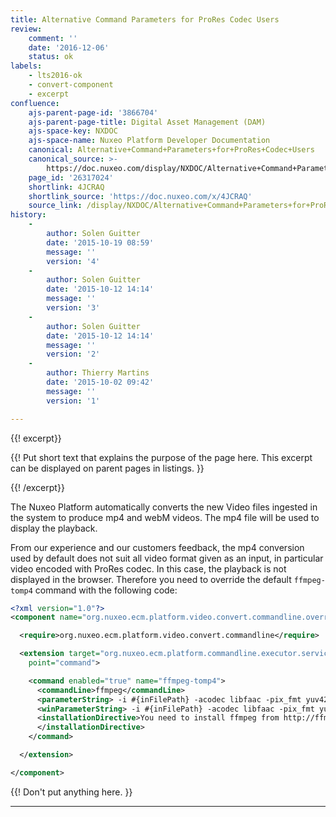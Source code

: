 ```yaml
---
title: Alternative Command Parameters for ProRes Codec Users
review:
    comment: ''
    date: '2016-12-06'
    status: ok
labels:
    - lts2016-ok
    - convert-component
    - excerpt
confluence:
    ajs-parent-page-id: '3866704'
    ajs-parent-page-title: Digital Asset Management (DAM)
    ajs-space-key: NXDOC
    ajs-space-name: Nuxeo Platform Developer Documentation
    canonical: Alternative+Command+Parameters+for+ProRes+Codec+Users
    canonical_source: >-
        https://doc.nuxeo.com/display/NXDOC/Alternative+Command+Parameters+for+ProRes+Codec+Users
    page_id: '26317024'
    shortlink: 4JCRAQ
    shortlink_source: 'https://doc.nuxeo.com/x/4JCRAQ'
    source_link: /display/NXDOC/Alternative+Command+Parameters+for+ProRes+Codec+Users
history:
    -
        author: Solen Guitter
        date: '2015-10-19 08:59'
        message: ''
        version: '4'
    -
        author: Solen Guitter
        date: '2015-10-12 14:14'
        message: ''
        version: '3'
    -
        author: Solen Guitter
        date: '2015-10-12 14:14'
        message: ''
        version: '2'
    -
        author: Thierry Martins
        date: '2015-10-02 09:42'
        message: ''
        version: '1'

---
```

{{! excerpt}}

{{! Put short text that explains the purpose of the page here. This excerpt can be displayed on parent pages in listings. }}

{{! /excerpt}}

The Nuxeo Platform automatically converts the new Video files ingested in the system to produce mp4 and webM videos. The mp4 file will be used to display the playback.

From our experience and our customers feedback, the mp4 conversion used by default does not suit all video format given as an input, in particular video encoded with ProRes codec. In this case, the playback is not displayed in the browser. Therefore you need to override the default `ffmpeg-tomp4` command with the following code:

```xml
<?xml version="1.0"?>
<component name="org.nuxeo.ecm.platform.video.convert.commandline.override">

  <require>org.nuxeo.ecm.platform.video.convert.commandline</require>

  <extension target="org.nuxeo.ecm.platform.commandline.executor.service.CommandLineExecutorComponent"
    point="command">

    <command enabled="true" name="ffmpeg-tomp4">
      <commandLine>ffmpeg</commandLine>
      <parameterString> -i #{inFilePath} -acodec libfaac -pix_fmt yuv420p -vcodec libx264 -r 29.97 -v 0 #{outFilePath}</parameterString>
      <winParameterString> -i #{inFilePath} -acodec libfaac -pix_fmt yuv420p -vcodec libx264 -r 29.97 -v 0 #{outFilePath}</winParameterString>
      <installationDirective>You need to install ffmpeg from http://ffmpeg.org (apt-get install ffmpeg)
      </installationDirective>
    </command>

  </extension>

</component>
```

{{! Don't put anything here. }}

* * *

